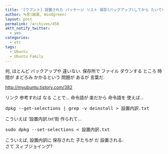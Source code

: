 ```yaml
---
title: '[ウブント] 設置された パッケージ リスト 保存(バックアップ)してから たいてい 番(回)に 設置すること'
author: 녹풍(綠風, Windgreen)
layout: post
permalink: /archives/450
aktt_notify_twitter:
  - yes
categories:
  - etc
tags:
  - Ubuntu
  - Ubuntu Family
---
```

何, ほとんど バックアップや 違いない. 保存所で ファイル ダウンする ところ 時間が まどろみ かかるという 問題が あるが 言葉だ. <div>
  <a href="http://myubuntu.tistory.com/382" target="_blank">http://myubuntu.tistory.com/382</a>
</div>

<div>
  リンク 参考すれば なる ことで&#8230; 命令語が 楽だから 命令語を 使えば&#8230;
</div>

<div>
  <pre class="brush:plain">dpkg --get-selections | grep -v deinstall &gt; 設置内訳.txt</pre>
</div>

<div>
  こういえば &#8216;設置内訳.txt&#8217;街 作られて&#8230;
</div>

<div>
  <pre class="brush:plain">sudo dpkg --set-selections &lt; 設置内訳.txt</pre>
</div>

<div>
  こういえば, 設置内訳に 保存された 子たちが だ 設置される.
</div>

<div>
  さて スィブジョイング?
</div>